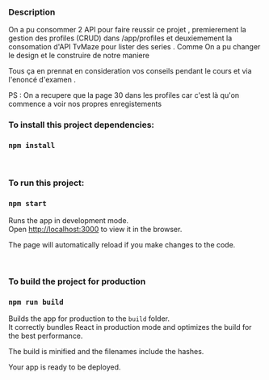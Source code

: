 ### Description

On a pu consommer 2 API pour faire reussir ce projet , premierement la gestion des profiles (CRUD) dans /app/profiles
et deuxiemement la consomation d'API TvMaze pour lister des series .
Comme On a pu changer le design et le construire de notre maniere 

Tous ça en prennat en consideration vos conseils pendant le cours et via l'enoncé d'examen .

PS : On a recupere que la page 30 dans les profiles car c'est là qu'on commence a voir nos propres enregistements

### To install this project dependencies:
### `npm install`

<br>

### To run this project:
### `npm start`

Runs the app in development mode.<br>
Open [http://localhost:3000](http://localhost:3000) to view it in the browser.

The page will automatically reload if you make changes to the code.<br>

<br>

### To build the project for production
### `npm run build`

Builds the app for production to the `build` folder.<br>
It correctly bundles React in production mode and optimizes the build for the best performance.

The build is minified and the filenames include the hashes.<br>

Your app is ready to be deployed.
